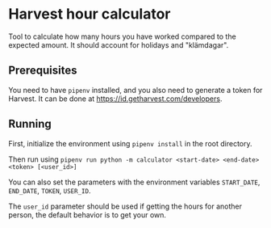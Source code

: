 # Harvest hour calculator

Tool to calculate how many hours you have worked compared to the expected amount. It should account for holidays
and "klämdagar".

## Prerequisites

You need to have `pipenv` installed, and you also need to generate a token for Harvest. It can be done at
https://id.getharvest.com/developers.

## Running

First, initialize the environment using `pipenv install` in the root directory.

Then run using `pipenv run python -m calculator <start-date> <end-date> <token> [<user_id>]`

You can also set the parameters with the environment variables `START_DATE`, `END_DATE`, `TOKEN`, `USER_ID`.

The `user_id` parameter should be used if getting the hours for another person, the default behavior is to get your own.

